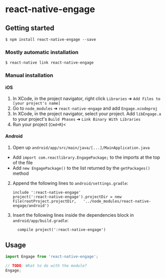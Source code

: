 # react-native-engage

## Getting started

`$ npm install react-native-engage --save`

### Mostly automatic installation

`$ react-native link react-native-engage`

### Manual installation


#### iOS

1. In XCode, in the project navigator, right click `Libraries` ➜ `Add Files to [your project's name]`
2. Go to `node_modules` ➜ `react-native-engage` and add `Engage.xcodeproj`
3. In XCode, in the project navigator, select your project. Add `libEngage.a` to your project's `Build Phases` ➜ `Link Binary With Libraries`
4. Run your project (`Cmd+R`)<

#### Android

1. Open up `android/app/src/main/java/[...]/MainApplication.java`
  - Add `import com.reactlibrary.EngagePackage;` to the imports at the top of the file
  - Add `new EngagePackage()` to the list returned by the `getPackages()` method
2. Append the following lines to `android/settings.gradle`:
  	```
  	include ':react-native-engage'
  	project(':react-native-engage').projectDir = new File(rootProject.projectDir, 	'../node_modules/react-native-engage/android')
  	```
3. Insert the following lines inside the dependencies block in `android/app/build.gradle`:
  	```
      compile project(':react-native-engage')
  	```


## Usage
```javascript
import Engage from 'react-native-engage';

// TODO: What to do with the module?
Engage;
```

